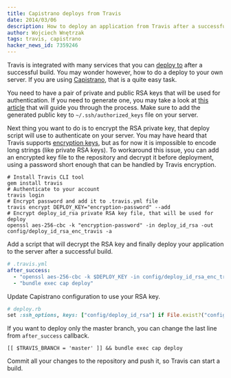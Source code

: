 ```yaml
---
title: Capistrano deploys from Travis
date: 2014/03/06
description: How to deploy an application from Travis after a successful build using Capistrano
author: Wojciech Wnętrzak
tags: travis, capistrano
hacker_news_id: 7359246
---
```


Travis is integrated with many services that you can [deploy to](http://docs.travis-ci.com/user/deployment/) after a successful build. You may wonder however, how to do a deploy to your own server. If you are using [Capistrano](http://www.capistranorb.com/), that is a quite easy task.

You need to have a pair of private and public RSA keys that will be used for authentication.
If you need to generate one, you may take a look at [this article](https://help.github.com/articles/generating-ssh-keys) that will guide you through the process. Make sure to add the generated public key to `~/.ssh/authorized_keys` file on your server.

Next thing you want to do is to encrypt the RSA private key, that deploy script will use to authenticate on your server. You may have heard that Travis supports [encryption keys](http://docs.travis-ci.com/user/encryption-keys/), but as for now it is impossible to encode long strings (like private RSA keys). To workaround this issue, you can add an encrypted key file to the repository and decrypt it before deployment, using a password short enough that can be handled by Travis encryption.

~~~ shell
# Install Travis CLI tool
gem install travis
# Authenticate to your account
travis login
# Encrypt password and add it to .travis.yml file
travis encrypt DEPLOY_KEY="encryption-password" --add
# Encrypt deploy_id_rsa private RSA key file, that will be used for deploy
openssl aes-256-cbc -k "encryption-password" -in deploy_id_rsa -out config/deploy_id_rsa_enc_travis -a
~~~

Add a script that will decrypt the RSA key and finally deploy your application to the server after a successful build.

~~~ yaml
# .travis.yml
after_success:
  - "openssl aes-256-cbc -k $DEPLOY_KEY -in config/deploy_id_rsa_enc_travis -d -a -out config/deploy_id_rsa"
  - "bundle exec cap deploy"
~~~

Update Capistrano configuration to use your RSA key.

~~~ ruby
# deploy.rb
set :ssh_options, keys: ["config/deploy_id_rsa"] if File.exist?("config/deploy_id_rsa")
~~~

If you want to deploy only the master branch, you can change the last line from `after_success` callback.

~~~ shell
[[ $TRAVIS_BRANCH = 'master' ]] && bundle exec cap deploy
~~~

Commit all your changes to the repository and push it, so Travis can start a build.
